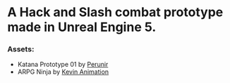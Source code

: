 # A Hack and Slash combat prototype made in Unreal Engine 5.

### Assets:
+ Katana Prototype 01 by [Perunir](https://sketchfab.com/3d-models/katana-prototype-01-5c944cf9647649a59459c3fb58ac47be)
+ ARPG Ninja by [Kevin Animation](https://www.unrealengine.com/marketplace/en-US/product/arpg-ninja?sessionInvalidated=true)